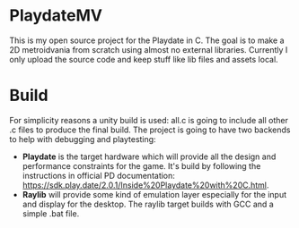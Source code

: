 # PlaydateMV
This is my open source project for the Playdate in C. The goal is to make a 2D metroidvania from scratch using almost no external libraries. Currently I only upload the source code and keep stuff like lib files and assets local.

# Build

For simplicity reasons a unity build is used: all.c is going to include all other .c files to produce the final build. The project is going to have two backends to help with debugging and playtesting:
- **Playdate** is the target hardware which will provide all the design and performance constraints for the game. It's build by following the instructions in official PD documentation: https://sdk.play.date/2.0.1/Inside%20Playdate%20with%20C.html.
- **Raylib** will provide some kind of emulation layer especially for the input and display for the desktop. The raylib target builds with GCC and a simple .bat file.
